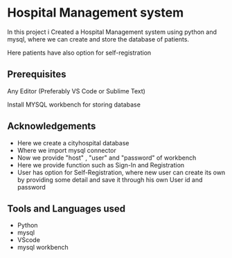 
# Hospital Management system

In this project i Created a Hospital Management system using python and mysql, where we can create and store the database of patients. 

Here patients have also option for self-registration

## Prerequisites
Any Editor (Preferably VS Code or Sublime Text)

Install MYSQL workbench for storing database







## Acknowledgements

 - Here we create a cityhospital database
 - Where we import mysql connector
 - Now we provide  "host" , "user" and "password" of workbench
 - Here we provide function such as Sign-In and Registration
 - User has option for Self-Registration, where new user  can create its own by providing some detail and save it through his own User id and password



## Tools and Languages used

- Python
- mysql
- VScode
- mysql workbench
